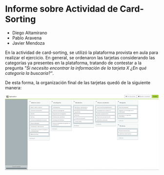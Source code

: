 # Informe sobre Actividad de Card-Sorting

* Diego Altamirano
* Pablo Aravena
* Javier Mendoza

En la actividad de card-sorting, se utilizó la plataforma provista en aula para realizar el ejercicio. En general, se ordenaron las tarjetas considerando las categorías ya presentes en la plataforma, tratando de contestar a la pregunta *"Si necesito encontrar la información de la tarjeta X ¿En qué categoría la buscaría?"*.

De esta forma, la organización final de las tarjetas quedó de la siguiente manera:

![card-sorting](card-sorting.PNG)
